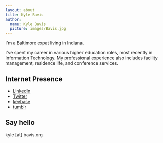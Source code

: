 ```yaml
---
layout: about
title: Kyle Bavis
author:
  name: Kyle Bavis
  picture: images/Bavis.jpg
---
```


I'm a Baltimore expat living in Indiana. 

I've spent my career in various higher education roles, most recently in Information Technology. My professional experience also includes facility management, residence life, and conference services.

## Internet Presence

* [LinkedIn](www.linkedin.com/in/kylebavis)
* [Twitter](https://twitter.com/kylebavis)
* [keybase](https://keybase.io/kylebavis)
* [tumblr](https://tumblr.com/kylebavis)

## Say hello
kyle [at] bavis.org